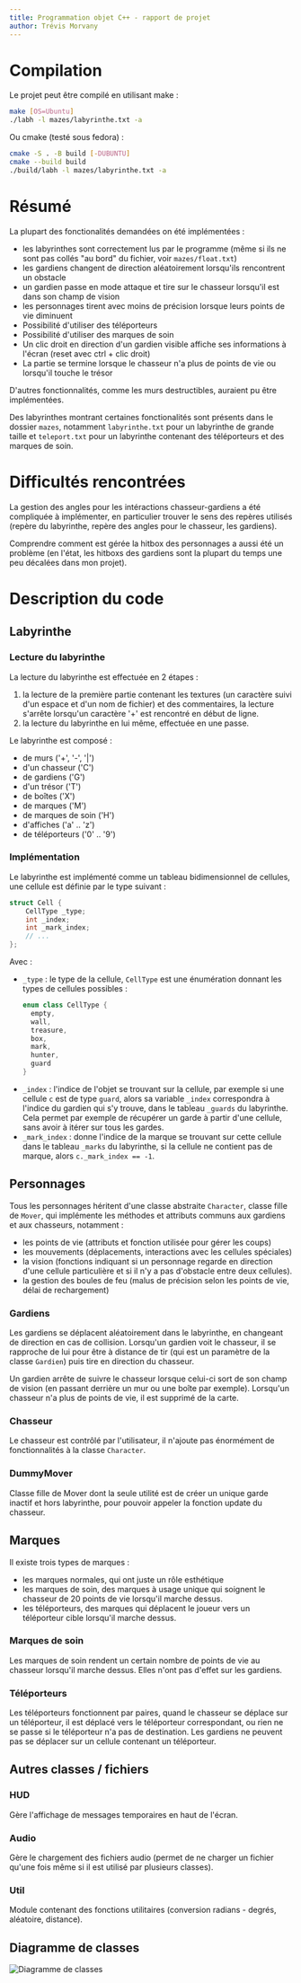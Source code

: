 ```yaml
---
title: Programmation objet C++ - rapport de projet
author: Trévis Morvany
---
```


# Compilation

Le projet peut être compilé en utilisant make :
```bash
make [OS=Ubuntu]
./labh -l mazes/labyrinthe.txt -a
```
Ou cmake (testé sous fedora) :
```bash
cmake -S . -B build [-DUBUNTU]
cmake --build build
./build/labh -l mazes/labyrinthe.txt -a
```

# Résumé

La plupart des fonctionalités demandées on été implémentées :
- les labyrinthes sont correctement lus par le programme (même si ils ne sont pas collés "au bord" du fichier,
  voir `mazes/float.txt`)
- les gardiens changent de direction aléatoirement lorsqu'ils rencontrent un obstacle
- un gardien passe en mode attaque et tire sur le chasseur lorsqu'il est dans son champ de vision
- les personnages tirent avec moins de précision lorsque leurs points de vie diminuent
- Possibilité d'utiliser des téléporteurs
- Possibilité d'utiliser des marques de soin
- Un clic droit en direction d'un gardien visible affiche ses informations à l'écran (reset avec ctrl + clic droit)
- La partie se termine lorsque le chasseur n'a plus de points de vie ou lorsqu'il touche le trésor

D'autres fonctionnalités, comme les murs destructibles, auraient pu être implémentées.

Des labyrinthes montrant certaines fonctionalités sont présents dans le dossier `mazes`, notamment `labyrinthe.txt`
pour un labyrinthe de grande taille et `teleport.txt` pour un labyrinthe contenant des téléporteurs et des marques
de soin.

# Difficultés rencontrées

La gestion des angles pour les intéractions chasseur-gardiens a été compliquée à implémenter, en particulier
trouver le sens des repères utilisés (repère du labyrinthe, repère des angles pour le chasseur, les gardiens).

Comprendre comment est gérée la hitbox des personnages a aussi été un problème (en l'état, les hitboxs des gardiens sont la plupart du temps une peu décalées dans mon projet).

# Description du code

## Labyrinthe

### Lecture du labyrinthe

La lecture du labyrinthe est effectuée en 2 étapes :
1. la lecture de la première partie contenant les textures (un caractère suivi d'un espace et d'un nom de fichier) et des commentaires, la lecture s'arrête lorsqu'un caractère '+' est rencontré en début de ligne.
2. la lecture du labyrinthe en lui même, effectuée en une passe.

Le labyrinthe est composé :
- de murs ('+', '-', '|')
- d'un chasseur ('C')
- de gardiens ('G')
- d'un trésor ('T')
- de boîtes ('X')
- de marques ('M')
- de marques de soin ('H')
- d'affiches ('a' .. 'z')
- de téléporteurs ('0' .. '9')

### Implémentation

Le labyrinthe est implémenté comme un tableau bidimensionnel de cellules, une cellule est définie par le type suivant :
```cpp
struct Cell {
	CellType _type;
	int _index;
	int _mark_index;
	// ...
};
```
Avec :
- `_type` : le type de la cellule, `CellType` est une énumération donnant les types de cellules possibles :
  ```cpp
  enum class CellType {
	empty,
	wall,
	treasure,
	box,
	mark,
	hunter,
	guard
  }
  ```
- `_index` : l'indice de l'objet se trouvant sur la cellule, par exemple si une cellule `c` est de type `guard`, alors sa variable `_index` correspondra à l'indice du gardien qui s'y trouve, dans le tableau `_guards` du labyrinthe. Cela permet par exemple de récupérer un garde à partir d'une cellule, sans avoir à itérer sur tous les gardes.
- `_mark_index` : donne l'indice de la marque se trouvant sur cette cellule dans le tableau `_marks` du labyrinthe, si la cellule ne contient pas de marque, alors `c._mark_index == -1`.


## Personnages

Tous les personnages héritent d'une classe abstraite `Character`, classe fille de `Mover`, qui implémente les méthodes et attributs communs aux gardiens et aux chasseurs, notamment :
- les points de vie (attributs et fonction utilisée pour gérer les coups)
- les mouvements (déplacements, interactions avec les cellules spéciales)
- la vision (fonctions indiquant si un personnage regarde en direction d'une cellule particulière et si il n'y a pas d'obstacle entre deux cellules).
- la gestion des boules de feu (malus de précision selon les points de vie, délai de rechargement)

### Gardiens

Les gardiens se déplacent aléatoirement dans le labyrinthe, en changeant de direction en cas de collision.
Lorsqu'un gardien voit le chasseur, il se rapproche de lui pour être à distance de tir (qui est un paramètre de la classe `Gardien`) puis tire en direction du chasseur.

Un gardien arrête de suivre le chasseur lorsque celui-ci sort de son champ de vision (en passant derrière un mur ou une boîte par exemple).
Lorsqu'un chasseur n'a plus de points de vie, il est supprimé de la carte.

### Chasseur

Le chasseur est contrôlé par l'utilisateur, il n'ajoute pas énormément de fonctionnalités à la classe `Character`.

### DummyMover

Classe fille de Mover dont la seule utilité est de créer un unique garde inactif et hors labyrinthe, pour pouvoir appeler la fonction update du chasseur.


## Marques

Il existe trois types de marques :
- les marques normales, qui ont juste un rôle esthétique
- les marques de soin, des marques à usage unique qui soignent le chasseur de 20 points de vie lorsqu'il marche dessus.
- les téléporteurs, des marques qui déplacent le joueur vers un téléporteur cible lorsqu'il marche dessus.

### Marques de soin

Les marques de soin rendent un certain nombre de points de vie au chasseur lorsqu'il marche dessus. Elles n'ont pas d'effet sur les gardiens.

### Téléporteurs

Les téléporteurs fonctionnent par paires, quand le chasseur se déplace sur un téléporteur, il est déplacé vers le téléporteur correspondant, ou rien ne se passe si le téléporteur n'a pas de destination.
Les gardiens ne peuvent pas se déplacer sur un cellule contenant un téléporteur.


## Autres classes / fichiers

### HUD

Gère l'affichage de messages temporaires en haut de l'écran.

### Audio

Gère le chargement des fichiers audio (permet de ne charger un fichier qu'une fois même si il est utilisé par plusieurs classes).

### Util

Module contenant des fonctions utilitaires (conversion radians - degrés, aléatoire, distance). 

## Diagramme de classes

![Diagramme de classes](./uml/all.svg)

